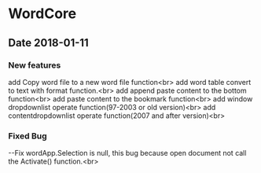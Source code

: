 # WordCore
## Date 2018-01-11
### New features
   
   add Copy word file to a new word file function\<br>
   add word table convert to text with format function.\<br>
   add append paste content to the bottom function\<br>
   add paste content to the bookmark function\<br>
   add window dropdownlist operate function(97-2003 or old version)\<br>
   add contentdropdownlist operate function(2007 and after version)\<br>
### Fixed Bug
   --Fix wordApp.Selection is null, this bug because open document not call the Activate() function.\<br>
